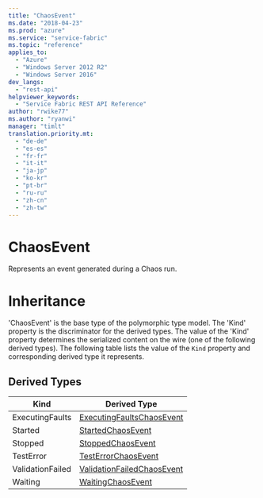 ```yaml
---
title: "ChaosEvent"
ms.date: "2018-04-23"
ms.prod: "azure"
ms.service: "service-fabric"
ms.topic: "reference"
applies_to: 
  - "Azure"
  - "Windows Server 2012 R2"
  - "Windows Server 2016"
dev_langs: 
  - "rest-api"
helpviewer_keywords: 
  - "Service Fabric REST API Reference"
author: "rwike77"
ms.author: "ryanwi"
manager: "timlt"
translation.priority.mt: 
  - "de-de"
  - "es-es"
  - "fr-fr"
  - "it-it"
  - "ja-jp"
  - "ko-kr"
  - "pt-br"
  - "ru-ru"
  - "zh-cn"
  - "zh-tw"
---
```

# ChaosEvent

Represents an event generated during a Chaos run.
# Inheritance

'ChaosEvent' is the base type of the polymorphic type model. The 'Kind' property is the discriminator for the derived types. 
The value of the 'Kind' property determines the serialized content on the wire (one of the following derived types). 
The following table lists the value of the `Kind` property and corresponding derived type it represents.
## Derived Types

| Kind | Derived Type |
| --- | --- | 
| ExecutingFaults | [ExecutingFaultsChaosEvent](sfclient-v62-model-executingfaultschaosevent.md) |
| Started | [StartedChaosEvent](sfclient-v62-model-startedchaosevent.md) |
| Stopped | [StoppedChaosEvent](sfclient-v62-model-stoppedchaosevent.md) |
| TestError | [TestErrorChaosEvent](sfclient-v62-model-testerrorchaosevent.md) |
| ValidationFailed | [ValidationFailedChaosEvent](sfclient-v62-model-validationfailedchaosevent.md) |
| Waiting | [WaitingChaosEvent](sfclient-v62-model-waitingchaosevent.md) |

